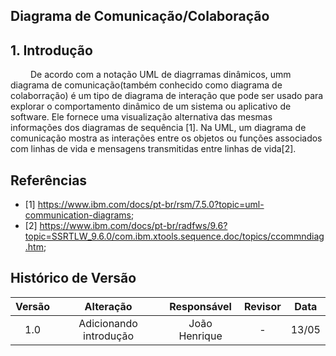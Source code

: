 ## Diagrama de Comunicação/Colaboração

## 1. Introdução

&emsp;&emsp; De acordo com a notação UML de diagrramas dinâmicos, umm diagrama de comunicação(também conhecido como diagrama de colaborração) é um tipo de diagrama de interação que pode ser usado para explorar o comportamento dinâmico de um sistema ou aplicativo de software. Ele fornece uma visualização alternativa das mesmas informações dos diagramas de sequência [1]. Na UML, um diagrama de comunicação mostra as interações entre os objetos ou funções associados com linhas de vida e mensagens transmitidas entre linhas de vida[2].

## Referências

- [1] https://www.ibm.com/docs/pt-br/rsm/7.5.0?topic=uml-communication-diagrams;
- [2] https://www.ibm.com/docs/pt-br/radfws/9.6?topic=SSRTLW_9.6.0/com.ibm.xtools.sequence.doc/topics/ccommndiag.htm;

## Histórico de Versão

| Versão |       Alteração        |  Responsável  | Revisor | Data  |
| :----: | :--------------------: | :-----------: | :-----: | :---: |
|  1.0   | Adicionando introdução | João Henrique |    -    | 13/05 |
